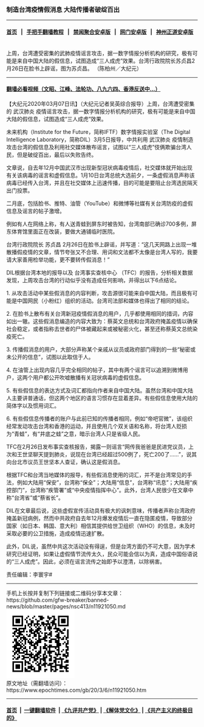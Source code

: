 ### 制造台湾疫情假消息 大陆传播者破绽百出
------------------------

#### [首页](https://github.com/gfw-breaker/banned-news/blob/master/README.md) &nbsp;&nbsp;|&nbsp;&nbsp; [手把手翻墙教程](https://github.com/gfw-breaker/guides/wiki) &nbsp;&nbsp;|&nbsp;&nbsp; [禁闻聚合安卓版](https://github.com/gfw-breaker/bn-android) &nbsp;&nbsp;|&nbsp;&nbsp; [网门安卓版](https://github.com/oGate2/oGate) &nbsp;&nbsp;|&nbsp;&nbsp; [神州正道安卓版](https://github.com/SzzdOgate/update) 



<div><img alt="" class="aligncenter wp-post-image" src="https://i.epochtimes.com/assets/uploads/2019/11/9ac32c653c23767ef4eb8f92133335ee-600x400.jpg"/>
<div class="red16 caption">
 上周，台湾遭受密集的武肺疫情谣言攻击，据一数字情报分析机构的研究，极有可能是来自中国大陆的假信息，试图造成“三人成虎”效果。台湾行政院院长苏贞昌2月26日在脸书上辟谣，图为苏贞昌。 （陈柏州／大纪元）
</div>
</div><hr/>

#### [翻墙必看视频（文昭、江峰、法轮功、八九六四、香港反送中...）](https://github.com/gfw-breaker/banned-news/blob/master/pages/link3.md)

<div><p>
 【大纪元2020年03月07日讯】（大纪元记者吴英综合报导）上周，台湾遭受密集的
 <ok href="https://www.epochtimes.com/gb/tag/%E6%AD%A6%E6%B1%89%E8%82%BA%E7%82%8E.html">
  武汉肺炎
 </ok>
 疫情谣言攻击，据一数字情报分析机构的研究，极有可能是来自中国大陆的假信息，试图造成“三人成虎”效果。
</p>
<p>
 未来机构（Institute for the Future，简称IFTF）数字情报实验室（The Digital Intelligence Laboratory，简称DIL）3月5日报导，中共利用
 <ok href="https://www.epochtimes.com/gb/tag/%E6%AD%A6%E6%B1%89%E8%82%BA%E7%82%8E.html">
  武汉肺炎
 </ok>
 疫情制造攻击台湾的假信息及利用社交媒体散布谣言，试图以“三人成虎”伎俩欺骗台湾人民，但是破绽百出，最后以失败告终。
</p>
<p>
 文章说，自去年12月中国武汉市出现新型冠状病毒疫情后，社交媒体就开始出现有关该病毒的谣言和虚假信息。1月10日台湾总统大选前夕，一条虚假消息声称该病毒已经传入台湾，并且在社交媒体上迅速传播，目的可能是要阻止台湾选民隔天出门投票。
</p>
<p>
 二月底，包括脸书、推特、油管（YouTube）和微博等社媒有关台湾防疫的虚假信息及谣言的帖子激增。
</p>
<p>
 例如有人在网络上称，有人送青蛙到屏东时被告知，台湾南部已确诊700多例，屏东体育馆里面正在改装，要做大通铺临时医院。
</p>
<p>
 台湾行政院院长
 <ok href="https://www.epochtimes.com/gb/tag/%E8%8B%8F%E8%B4%9E%E6%98%8C.html">
  苏贞昌
 </ok>
 2月26日在脸书上辟谣，并写道：“这几天网路上出现一堆散播假疫情的文章，情节夸张又不合理、用词和文法都不太像是台湾人写的，我要请大家善用检举功能，更不要转传假消息！”
</p>
<p>
</p>
<p>
 DIL根据台湾本地的报导以及
 <ok href="https://www.epochtimes.com/gb/tag/%E5%8F%B0%E6%B9%BE%E4%BA%8B%E5%AE%9E%E6%9F%A5%E6%A0%B8%E4%B8%AD%E5%BF%83.html">
  台湾事实查核中心
 </ok>
 （TFC）的报告，分析相关数据发现，上周攻击台湾的行动似乎没有造成任何影响，并得出以下6点结论。
</p>
<p>
 1. 从攻击活动中某些假消息的内容判断，攻击源很可能来自中国大陆，而且极有可能是中国网民（小粉红）组织的活动。台湾司法部和媒体也得出了相同的结论。
</p>
<p>
 2. 在脸书上散布有关台湾新冠疫情假消息的用户，几乎都使用相同的措词，内容如出一辙。这些假消息编造的内容大致为：蔡英文总统和台湾政府掩盖疫情以确保社会稳定，或者指称去世者的尸体被藏起来或被秘密火化，甚至还称蔡英文总统染疫死亡。
</p>
<p>
 3. 传播假消息的用户，大部分声称某个亲戚从议员或政府部门得到的一些“秘密或未公开的信息”，试图以此取信于人。
</p>
<p>
 4. 在油管上出现内容几乎完全相同的帖子，其中有两个谣言可以追溯到微博用户，这两个用户都公开吹嘘散播有关冠状病毒的虚假信息。
</p>
<p>
 5. 有些假信息的表达方式及词汇都指向作者来自中国大陆。虽然台湾和中国大陆人主要讲普通话，但这两个地区的语言习惯存在显着差异。有些假信息使用大陆的简体字以及惯用词汇。
</p>
<p>
 6. 有些假信息传播者的账户与此前已知的传播者相同，例如“帝吧官微”，该组织经常发动攻击台湾和香港的运动，并且使用几个双关语和名称，将台湾人贬损为“青蛙”，有“井底之蛙”之意，暗示台湾人只是省级人民。
</p>
<p>
 TFC在2月26日发布事实查核报告，揭露一则谣言“网传我爸爸是民进党议员，上次和王世坚聊天提到肺炎，说现在台湾已经超过500例了，死亡200了……”，说其向台北市议员王世坚本人查证，确认这是假消息。
</p>
<p>
 根据TFC和台湾当地媒体的报导，有些假消息使用的词汇，并不是台湾常见的手法，例如大陆用“保安”，台湾称“保全”；大陆用“信息”，台湾称“讯息”；大陆用“疾控部门”，台湾称“疾管署”或“中央疫情指挥中心”。此外，台湾人民很少在文章中称“台湾省”或“蔡省长”。
</p>
<p>
 DIL在文章最后说，这些虚假宣传活动具有极大的讽刺意味，传播者声称台湾政府掩盖新冠病例，然而中共政府自去年12月爆发疫情后一直在隐匿疫情，导致部分国家（如日本、韩国、意大利）相信其提供给世卫组织（WHO）的信息，未及时采取必要的公卫措施，造成疫情迅速扩散。
</p>
<p>
 此外，DIL说，虽然中共这次活动没有得逞，但是台湾方面仍不可大意，因为学术研究已经证明，如果让虚假情节流传太久，民众可能会信以为真，造成中国俗语说的“三人成虎”。因此，必须在谣言流传之始即予以澄清，以除祸害。
</p>
<p>
 责任编辑：李寰宇#
</p>
</div>
<hr/>
手机上长按并复制下列链接或二维码分享本文章：<br/>
https://github.com/gfw-breaker/banned-news/blob/master/pages/nsc413/n11921050.md <br/>
<a href='https://github.com/gfw-breaker/banned-news/blob/master/pages/nsc413/n11921050.md'><img src='https://github.com/gfw-breaker/banned-news/blob/master/pages/nsc413/n11921050.md.png'/></a> <br/>
原文地址（需翻墙访问）：https://www.epochtimes.com/gb/20/3/6/n11921050.htm


------------------------
#### [首页](https://github.com/gfw-breaker/banned-news/blob/master/README.md) &nbsp;|&nbsp; [一键翻墙软件](https://github.com/gfw-breaker/nogfw/blob/master/README.md) &nbsp;| [《九评共产党》](https://github.com/gfw-breaker/9ping.md/blob/master/README.md#九评之一评共产党是什么) | [《解体党文化》](https://github.com/gfw-breaker/jtdwh.md/blob/master/README.md) | [《共产主义的终极目的》](https://github.com/gfw-breaker/gczydzjmd.md/blob/master/README.md)


<img src='http://gfw-breaker.win/banned-news/pages/nsc413/n11921050.md' width='0px' height='0px'/>